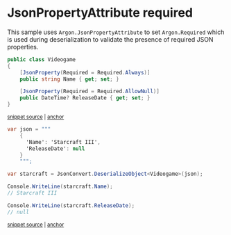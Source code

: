 # JsonPropertyAttribute required

This sample uses `Argon.JsonPropertyAttribute` to set `Argon.Required` which is used during deserialization to validate the presence of required JSON properties.

<!-- snippet: JsonPropertyRequiredTypes -->
<a id='snippet-jsonpropertyrequiredtypes'></a>
```cs
public class Videogame
{
    [JsonProperty(Required = Required.Always)]
    public string Name { get; set; }

    [JsonProperty(Required = Required.AllowNull)]
    public DateTime? ReleaseDate { get; set; }
}
```
<sup><a href='/src/ArgonTests/Documentation/Samples/Serializer/JsonPropertyRequired.cs#L7-L18' title='Snippet source file'>snippet source</a> | <a href='#snippet-jsonpropertyrequiredtypes' title='Start of snippet'>anchor</a></sup>
<!-- endSnippet -->

<!-- snippet: JsonPropertyRequiredUsage -->
<a id='snippet-jsonpropertyrequiredusage'></a>
```cs
var json = """
    {
      'Name': 'Starcraft III',
      'ReleaseDate': null
    }
    """;

var starcraft = JsonConvert.DeserializeObject<Videogame>(json);

Console.WriteLine(starcraft.Name);
// Starcraft III

Console.WriteLine(starcraft.ReleaseDate);
// null
```
<sup><a href='/src/ArgonTests/Documentation/Samples/Serializer/JsonPropertyRequired.cs#L23-L40' title='Snippet source file'>snippet source</a> | <a href='#snippet-jsonpropertyrequiredusage' title='Start of snippet'>anchor</a></sup>
<!-- endSnippet -->
